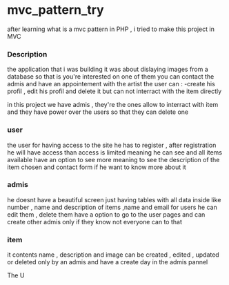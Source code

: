 # mvc_pattern_try
after learning what is a mvc pattern in PHP , i tried to make this project in MVC

### Description 

the application that i was building it was about dislaying images from a database so that is you're interested on one of them you can contact the admis and have an appointement with the artist
the user can : -create his profil , edit his profil and delete it but can not interract with the item directly 

in this project we have admis , they're the ones allow to interract with item and they have power over the users so that they can delete one

### user 
the user for having access to the site he has to register , after registration he will have access than access is limited meaning he can see and all items available have an option to see more meaning to see the description of the item chosen and contact form if he want to know more about it 

### admis
he doesnt have a beautiful screen just having tables with all data inside like number , name and description of items ,name and email for users he can edit them , delete them 
have a option to go to the user pages and can create other admis only if they know not everyone can to that

### item
it contents name , description and image can be created , edited , updated or deleted only by an admis and have a create day in the admis pannel 

The U
